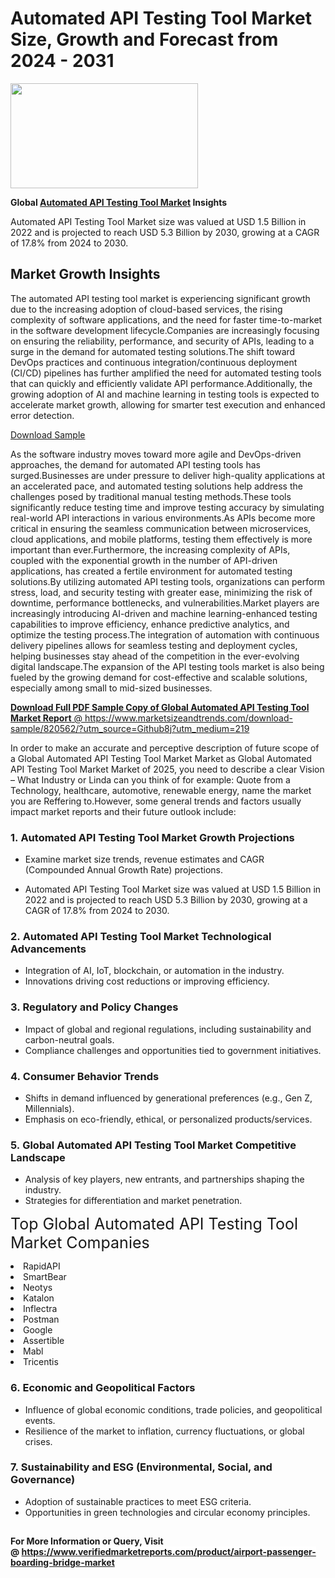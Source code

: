 <H1>Automated API Testing Tool Market Size, Growth and Forecast from 2024 - 2031</H1><img class="aligncenter size-medium wp-image-584254" src="https://thirdeyenews.in/wp-content/uploads/2024/09/Global-Market-Research-300x168.jpeg" alt="" width="300" height="168" /><p><strong>Global&nbsp;<a href="https://www.marketsizeandtrends.com/download-sample/820562/?utm_source=Github8j?utm_medium=219">Automated API Testing Tool Market</a> Insights</strong></p><p>Automated API Testing Tool Market size was valued at USD 1.5 Billion in 2022 and is projected to reach USD 5.3 Billion by 2030, growing at a CAGR of 17.8% from 2024 to 2030.</p><p><h2>Market Growth Insights</h2> <p>The automated API testing tool market is experiencing significant growth due to the increasing adoption of cloud-based services, the rising complexity of software applications, and the need for faster time-to-market in the software development lifecycle.Companies are increasingly focusing on ensuring the reliability, performance, and security of APIs, leading to a surge in the demand for automated testing solutions.The shift toward DevOps practices and continuous integration/continuous deployment (CI/CD) pipelines has further amplified the need for automated testing tools that can quickly and efficiently validate API performance.Additionally, the growing adoption of AI and machine learning in testing tools is expected to accelerate market growth, allowing for smarter test execution and enhanced error detection.</p> <p><a href="#">Download Sample</a></p> <p>As the software industry moves toward more agile and DevOps-driven approaches, the demand for automated API testing tools has surged.Businesses are under pressure to deliver high-quality applications at an accelerated pace, and automated testing solutions help address the challenges posed by traditional manual testing methods.These tools significantly reduce testing time and improve testing accuracy by simulating real-world API interactions in various environments.As APIs become more critical in ensuring the seamless communication between microservices, cloud applications, and mobile platforms, testing them effectively is more important than ever.Furthermore, the increasing complexity of APIs, coupled with the exponential growth in the number of API-driven applications, has created a fertile environment for automated testing solutions.By utilizing automated API testing tools, organizations can perform stress, load, and security testing with greater ease, minimizing the risk of downtime, performance bottlenecks, and vulnerabilities.Market players are increasingly introducing AI-driven and machine learning-enhanced testing capabilities to improve efficiency, enhance predictive analytics, and optimize the testing process.The integration of automation with continuous delivery pipelines allows for seamless testing and deployment cycles, helping businesses stay ahead of the competition in the ever-evolving digital landscape.The expansion of the API testing tools market is also being fueled by the growing demand for cost-effective and scalable solutions, especially among small to mid-sized businesses.</p> <p><a href="#"></p><p><span class=""><strong>Download Full PDF Sample Copy of Global Automated API Testing Tool Market Report</strong> @ <a href="https://www.marketsizeandtrends.com/download-sample/820562/?utm_source=Github8j?utm_medium=219" target="_blank">https://www.marketsizeandtrends.com/download-sample/820562/?utm_source=Github8j?utm_medium=219</a></span></p><p>In order to make an accurate and perceptive description of future scope of a Global&nbsp;Automated API Testing Tool Market Market as Global&nbsp;Automated API Testing Tool Market Market of 2025, you need to describe a clear Vision &ndash; What Industry or Linda can you think of for example: Quote from a Technology, healthcare, automotive, renewable energy, name the market you are Reffering to.However, some general trends and factors usually impact market reports and their future outlook include:</p><h3>1.&nbsp;<strong>Automated API Testing Tool Market Growth Projections</strong></h3><ul><li>Examine market size trends, revenue estimates and CAGR (Compounded Annual Growth Rate) projections.</li><li><p>Automated API Testing Tool Market size was valued at USD 1.5 Billion in 2022 and is projected to reach USD 5.3 Billion by 2030, growing at a CAGR of 17.8% from 2024 to 2030.</p></li></ul><h3>2.&nbsp;<strong>Automated API Testing Tool Market Technological Advancements</strong></h3><ul><li>Integration of AI, IoT, blockchain, or automation in the industry.</li><li>Innovations driving cost reductions or improving efficiency.</li></ul><h3>3.&nbsp;<strong>Regulatory and Policy Changes</strong></h3><ul><li>Impact of global and regional regulations, including sustainability and carbon-neutral goals.</li><li>Compliance challenges and opportunities tied to government initiatives.</li></ul><h3>4.&nbsp;<strong>Consumer Behavior Trends</strong></h3><ul><li>Shifts in demand influenced by generational preferences (e.g., Gen Z, Millennials).</li><li>Emphasis on eco-friendly, ethical, or personalized products/services.</li></ul><h3>5.&nbsp;<strong>Global Automated API Testing Tool Market Competitive Landscape</strong></h3><ul><li>Analysis of key players, new entrants, and partnerships shaping the industry.</li><li>Strategies for differentiation and market penetration.</li></ul><p data-pm-slice="1 1 []"><span style="color: inherit; font-family: inherit; font-size: 25px;">Top Global Automated API Testing Tool Market Companies</span></p><div class="" data-test-id=""><p><li>RapidAPI</li><li> SmartBear</li><li> Neotys</li><li> Katalon</li><li> Inflectra</li><li> Postman</li><li> Google</li><li> Assertible</li><li> Mabl</li><li> Tricentis</li></p></div><h3>6.&nbsp;<strong>Economic and Geopolitical Factors</strong></h3><ul><li>Influence of global economic conditions, trade policies, and geopolitical events.</li><li>Resilience of the market to inflation, currency fluctuations, or global crises.</li></ul><h3>7.&nbsp;<strong>Sustainability and ESG (Environmental, Social, and Governance)</strong></h3><ul><li>Adoption of sustainable practices to meet ESG criteria.</li><li>Opportunities in green technologies and circular economy principles.</li></ul><h2><strong style="font-size: 14px;">For More Information or Query, Visit @&nbsp;</strong><a style="background-color: #ffffff; font-size: 14px;" href="https://www.marketsizeandtrends.com/report/automated-api-testing-tool-market/" target="_blank">https://www.verifiedmarketreports.com/product/airport-passenger-boarding-bridge-market</a></h2>